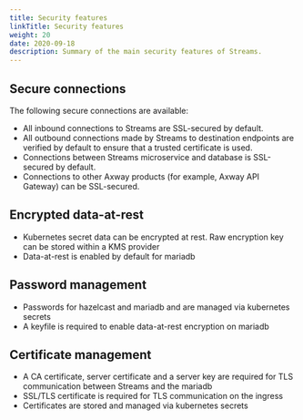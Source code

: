 ```yaml
---
title: Security features
linkTitle: Security features
weight: 20
date: 2020-09-18
description: Summary of the main security features of Streams.
---
```


## Secure connections

The following secure connections are available: 

* All inbound connections to Streams are SSL-secured by default. 
* All outbound connections made by Streams to destination endpoints are verified by default to ensure that a trusted certificate is used. 
* Connections between Streams microservice and database is SSL-secured by default. 
* Connections to other Axway products (for example, Axway API Gateway) can be SSL-secured. 

## Encrypted data-at-rest

* Kubernetes secret data can be encrypted at rest. Raw encryption key can be stored within a KMS provider 
* Data-at-rest is enabled by default for mariadb

## Password management

* Passwords for hazelcast and mariadb and are managed via kubernetes secrets  
* A keyfile is required to enable data-at-rest encryption on mariadb

## Certificate management
 
* A CA certificate, server certificate and a server key are required for TLS communication between Streams and the mariadb
* SSL/TLS certificate is required for TLS communication on the ingress
* Certificates are stored and managed via kubernetes secrets
